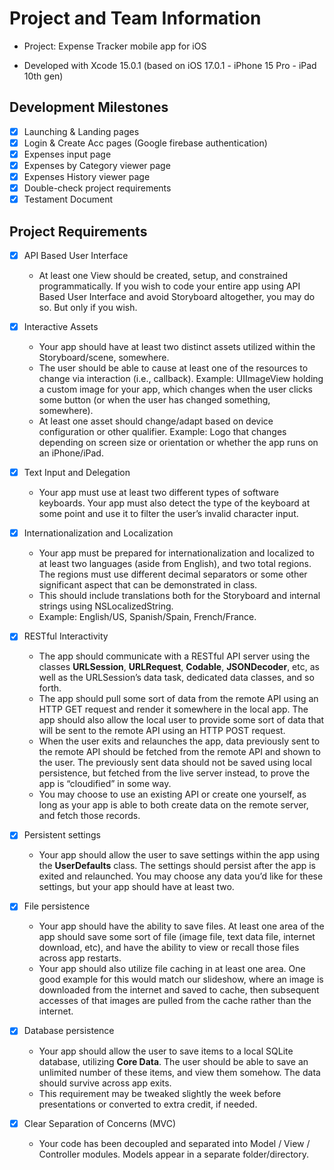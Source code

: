 # Project and Team Information ##

* Project: Expense Tracker mobile app for iOS


* Developed with Xcode 15.0.1 (based on iOS 17.0.1 - iPhone 15 Pro - iPad 10th gen)

## Development Milestones ##

- [x] Launching & Landing pages
- [x] Login & Create Acc pages (Google firebase authentication)
- [x] Expenses input page
- [x] Expenses by Category viewer page
- [x] Expenses History viewer page
- [x] Double-check project requirements
- [x] Testament Document

## Project Requirements ##

- [x] API Based User Interface

	- At least one View should be created, setup, and constrained programmatically. If you wish to code your entire app using API Based User Interface and avoid Storyboard altogether, you may do so. But only if you wish.

- [x] Interactive Assets

	- Your app should have at least two distinct assets utilized within the Storyboard/scene, somewhere.
	- The user should be able to cause at least one of the resources to change via interaction (i.e., callback). Example: UIImageView holding a custom image for your app, which changes when the user clicks some button (or when the user has changed something, somewhere).
	- At least one asset should change/adapt based on device configuration or other qualifier. Example: Logo that changes depending on screen size or orientation or whether the app runs on an iPhone/iPad.

- [x] Text Input and Delegation

	- Your app must use at least two different types of software keyboards. Your app must also detect the type of the keyboard at some point and use it to filter the user’s invalid character input.

- [x] Internationalization and Localization

	- Your app must be prepared for internationalization and localized to at least two languages (aside from English), and two total regions. The regions must use different decimal separators or some other significant aspect that can be demonstrated in class.
	- This should include translations both for the Storyboard and internal strings using NSLocalizedString.
	- Example: English/US, Spanish/Spain, French/France.

- [x] RESTful Interactivity

	- The app should communicate with a RESTful API server using the classes **URLSession**,
**URLRequest**, **Codable**, **JSONDecoder**, etc, as well as the URLSession’s data task, dedicated data classes, and so forth.
	- The app should pull some sort of data from the remote API using an HTTP GET request and render it somewhere in the local app. The app should also allow the local user to provide some sort of data that will be sent to the remote API using an HTTP POST request.
	- When the user exits and relaunches the app, data previously sent to the remote API should be fetched from the remote API and shown to the user. The previously sent data should not be saved using local persistence, but fetched from the live server instead, to prove the app is “cloudified” in some way.
	- You may choose to use an existing API or create one yourself, as long as your app is able to both create data on the remote server, and fetch those records.

- [x] Persistent settings

	- Your app should allow the user to save settings within the app using the **UserDefaults** class. The settings should persist after the app is exited and relaunched. You may choose any data you’d like for these settings, but your app should have at least two.

- [x] File persistence

	- Your app should have the ability to save files. At least one area of the app should save some sort of file (image file, text data file, internet download, etc), and have the ability to view or recall those files across app restarts.
	- Your app should also utilize file caching in at least one area. One good example for this would match our slideshow, where an image is downloaded from the internet and saved to cache, then subsequent accesses of that images are pulled from the cache rather than the internet.

- [x] Database persistence

	- Your app should allow the user to save items to a local SQLite database, utilizing **Core Data**. The user should be able to save an unlimited number of these items, and view them somehow. The data should survive across app exits.
	- This requirement may be tweaked slightly the week before presentations or converted to extra credit, if needed.

- [x] Clear Separation of Concerns (MVC)

	- Your code has been decoupled and separated into Model / View / Controller modules. Models appear in a separate folder/directory.
